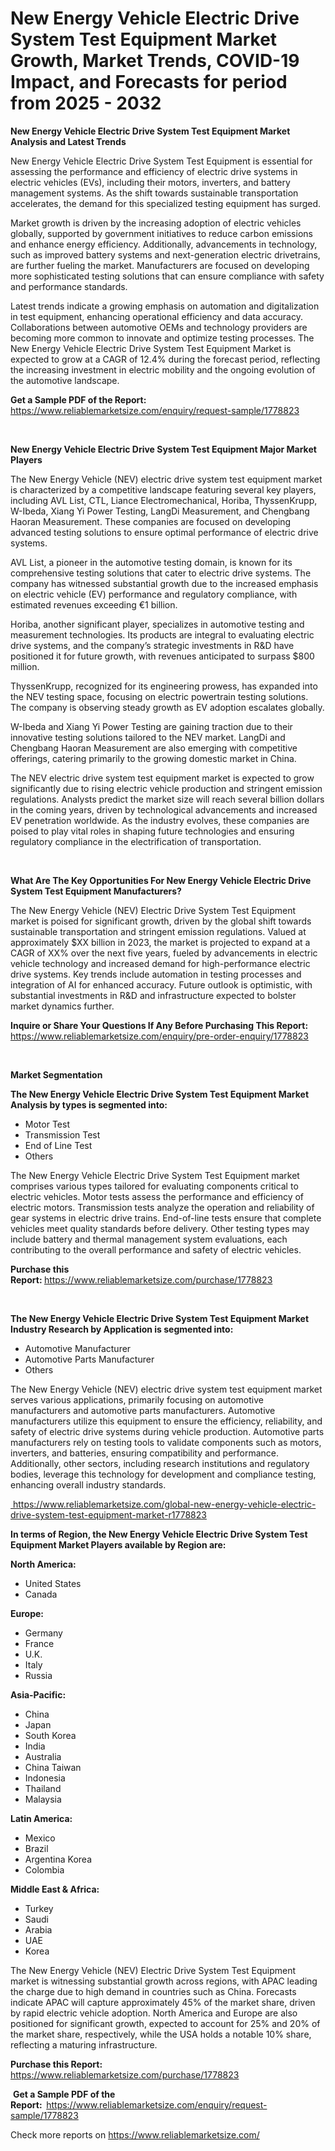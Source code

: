 <p><h1>New Energy Vehicle Electric Drive System Test Equipment Market Growth, Market Trends, COVID-19 Impact, and Forecasts for period from 2025 - 2032</h1></p><p><strong>New Energy Vehicle Electric Drive System Test Equipment Market Analysis and Latest Trends</strong></p>
<p><p>New Energy Vehicle Electric Drive System Test Equipment is essential for assessing the performance and efficiency of electric drive systems in electric vehicles (EVs), including their motors, inverters, and battery management systems. As the shift towards sustainable transportation accelerates, the demand for this specialized testing equipment has surged. </p><p>Market growth is driven by the increasing adoption of electric vehicles globally, supported by government initiatives to reduce carbon emissions and enhance energy efficiency. Additionally, advancements in technology, such as improved battery systems and next-generation electric drivetrains, are further fueling the market. Manufacturers are focused on developing more sophisticated testing solutions that can ensure compliance with safety and performance standards.</p><p>Latest trends indicate a growing emphasis on automation and digitalization in test equipment, enhancing operational efficiency and data accuracy. Collaborations between automotive OEMs and technology providers are becoming more common to innovate and optimize testing processes. The New Energy Vehicle Electric Drive System Test Equipment Market is expected to grow at a CAGR of 12.4% during the forecast period, reflecting the increasing investment in electric mobility and the ongoing evolution of the automotive landscape.</p></p>
<p><strong>Get a Sample PDF of the Report:&nbsp;</strong> <a href="https://www.reliablemarketsize.com/enquiry/request-sample/1778823?utm_campaign=3092&utm_medium=2&utm_source=Github&utm_content=ia&utm_term=25032025&utm_id=new-energy-vehicle-electric-drive-system-test-equipment">https://www.reliablemarketsize.com/enquiry/request-sample/1778823</a></p>
<p>&nbsp;</p>
<p><strong>New Energy Vehicle Electric Drive System Test Equipment Major Market Players</strong></p>
<p><p>The New Energy Vehicle (NEV) electric drive system test equipment market is characterized by a competitive landscape featuring several key players, including AVL List, CTL, Liance Electromechanical, Horiba, ThyssenKrupp, W-Ibeda, Xiang Yi Power Testing, LangDi Measurement, and Chengbang Haoran Measurement. These companies are focused on developing advanced testing solutions to ensure optimal performance of electric drive systems.</p><p>AVL List, a pioneer in the automotive testing domain, is known for its comprehensive testing solutions that cater to electric drive systems. The company has witnessed substantial growth due to the increased emphasis on electric vehicle (EV) performance and regulatory compliance, with estimated revenues exceeding €1 billion.</p><p>Horiba, another significant player, specializes in automotive testing and measurement technologies. Its products are integral to evaluating electric drive systems, and the company’s strategic investments in R&D have positioned it for future growth, with revenues anticipated to surpass $800 million.</p><p>ThyssenKrupp, recognized for its engineering prowess, has expanded into the NEV testing space, focusing on electric powertrain testing solutions. The company is observing steady growth as EV adoption escalates globally.</p><p>W-Ibeda and Xiang Yi Power Testing are gaining traction due to their innovative testing solutions tailored to the NEV market. LangDi and Chengbang Haoran Measurement are also emerging with competitive offerings, catering primarily to the growing domestic market in China.</p><p>The NEV electric drive system test equipment market is expected to grow significantly due to rising electric vehicle production and stringent emission regulations. Analysts predict the market size will reach several billion dollars in the coming years, driven by technological advancements and increased EV penetration worldwide. As the industry evolves, these companies are poised to play vital roles in shaping future technologies and ensuring regulatory compliance in the electrification of transportation.</p></p>
<p>&nbsp;</p>
<p><strong>What Are The Key Opportunities For New Energy Vehicle Electric Drive System Test Equipment Manufacturers?</strong></p>
<p><p>The New Energy Vehicle (NEV) Electric Drive System Test Equipment market is poised for significant growth, driven by the global shift towards sustainable transportation and stringent emission regulations. Valued at approximately $XX billion in 2023, the market is projected to expand at a CAGR of XX% over the next five years, fueled by advancements in electric vehicle technology and increased demand for high-performance electric drive systems. Key trends include automation in testing processes and integration of AI for enhanced accuracy. Future outlook is optimistic, with substantial investments in R&D and infrastructure expected to bolster market dynamics further.</p></p>
<p><strong>Inquire or Share Your Questions If Any Before Purchasing This Report:</strong> <a href="https://www.reliablemarketsize.com/enquiry/pre-order-enquiry/1778823?utm_campaign=3092&utm_medium=2&utm_source=Github&utm_content=ia&utm_term=25032025&utm_id=new-energy-vehicle-electric-drive-system-test-equipment">https://www.reliablemarketsize.com/enquiry/pre-order-enquiry/1778823</a></p>
<p>&nbsp;</p>
<p><strong>Market Segmentation</strong></p>
<p><strong>The New Energy Vehicle Electric Drive System Test Equipment Market Analysis by types is segmented into:</strong></p>
<p><ul><li>Motor Test</li><li>Transmission Test</li><li>End of Line Test</li><li>Others</li></ul></p>
<p><p>The New Energy Vehicle Electric Drive System Test Equipment market comprises various types tailored for evaluating components critical to electric vehicles. Motor tests assess the performance and efficiency of electric motors. Transmission tests analyze the operation and reliability of gear systems in electric drive trains. End-of-line tests ensure that complete vehicles meet quality standards before delivery. Other testing types may include battery and thermal management system evaluations, each contributing to the overall performance and safety of electric vehicles.</p></p>
<p><strong>Purchase this Report:&nbsp;</strong><a href="https://www.reliablemarketsize.com/purchase/1778823?utm_campaign=3092&utm_medium=2&utm_source=Github&utm_content=ia&utm_term=25032025&utm_id=new-energy-vehicle-electric-drive-system-test-equipment">https://www.reliablemarketsize.com/purchase/1778823</a></p>
<p>&nbsp;</p>
<p><strong>The New Energy Vehicle Electric Drive System Test Equipment Market Industry Research by Application is segmented into:</strong></p>
<p><ul><li>Automotive Manufacturer</li><li>Automotive Parts Manufacturer</li><li>Others</li></ul></p>
<p><p>The New Energy Vehicle (NEV) electric drive system test equipment market serves various applications, primarily focusing on automotive manufacturers and automotive parts manufacturers. Automotive manufacturers utilize this equipment to ensure the efficiency, reliability, and safety of electric drive systems during vehicle production. Automotive parts manufacturers rely on testing tools to validate components such as motors, inverters, and batteries, ensuring compatibility and performance. Additionally, other sectors, including research institutions and regulatory bodies, leverage this technology for development and compliance testing, enhancing overall industry standards.</p></p>
<p><a href="https://www.reliablemarketsize.com/global-new-energy-vehicle-electric-drive-system-test-equipment-market-r1778823?utm_campaign=3092&utm_medium=2&utm_source=Github&utm_content=ia&utm_term=25032025&utm_id=new-energy-vehicle-electric-drive-system-test-equipment">&nbsp;https://www.reliablemarketsize.com/global-new-energy-vehicle-electric-drive-system-test-equipment-market-r1778823</a></p>
<p><strong>In terms of Region, the New Energy Vehicle Electric Drive System Test Equipment Market Players available by Region are:</strong></p>
<p>
    <p> <strong> North America: </strong>
        <ul>
            <li>United States</li>
            <li>Canada</li>
        </ul>
        </p> 
    <p> <strong> Europe: </strong>
        <ul>
            <li>Germany</li>
            <li>France</li>
            <li>U.K.</li>
            <li>Italy</li>
            <li>Russia</li>
        </ul>
        </p> 
    <p> <strong> Asia-Pacific: </strong>
        <ul>
            <li>China</li>
            <li>Japan</li>
            <li>South Korea</li>
            <li>India</li>
            <li>Australia</li>
            <li>China Taiwan</li>
            <li>Indonesia</li>
            <li>Thailand</li>
            <li>Malaysia</li>
        </ul>
        </p> 
    <p> <strong> Latin America: </strong>
        <ul>
            <li>Mexico</li>
            <li>Brazil</li>
            <li>Argentina Korea</li>
            <li>Colombia</li>
        </ul>
        </p> 
    <p> <strong> Middle East & Africa: </strong>
        <ul>
            <li>Turkey</li>
            <li>Saudi</li>
            <li>Arabia</li>
            <li>UAE</li>
            <li>Korea</li>
        </ul>
    </p>
    </p>
<p><p>The New Energy Vehicle (NEV) Electric Drive System Test Equipment market is witnessing substantial growth across regions, with APAC leading the charge due to high demand in countries such as China. Forecasts indicate APAC will capture approximately 45% of the market share, driven by rapid electric vehicle adoption. North America and Europe are also positioned for significant growth, expected to account for 25% and 20% of the market share, respectively, while the USA holds a notable 10% share, reflecting a maturing infrastructure.</p></p>
<p><strong>Purchase this Report: </strong><a href="https://www.reliablemarketsize.com/purchase/1778823?utm_campaign=3092&utm_medium=2&utm_source=Github&utm_content=ia&utm_term=25032025&utm_id=new-energy-vehicle-electric-drive-system-test-equipment">https://www.reliablemarketsize.com/purchase/1778823</a></p>
<p>&nbsp;<strong>Get a Sample PDF of the Report:&nbsp;&nbsp;</strong><a href="https://www.reliablemarketsize.com/enquiry/request-sample/1778823?utm_campaign=3092&utm_medium=2&utm_source=Github&utm_content=ia&utm_term=25032025&utm_id=new-energy-vehicle-electric-drive-system-test-equipment">https://www.reliablemarketsize.com/enquiry/request-sample/1778823</a></p>
<p><strong></strong></p>
<p>Check more reports on <a href="https://www.reliablemarketsize.com/?utm_campaign=3092&utm_medium=2&utm_source=Github&utm_content=ia&utm_term=25032025&utm_id=new-energy-vehicle-electric-drive-system-test-equipment">https://www.reliablemarketsize.com/</a></p>